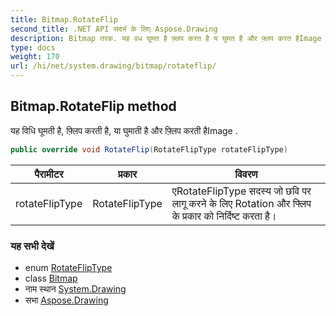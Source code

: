 ```yaml
---
title: Bitmap.RotateFlip
second_title: .NET API संदर्भ के लिए Aspose.Drawing
description: Bitmap तरक. यह वध घूमत है फ़्लप करत है य घुमत है और फ़्लप करत हैImage .
type: docs
weight: 170
url: /hi/net/system.drawing/bitmap/rotateflip/
---
```

## Bitmap.RotateFlip method

यह विधि घूमती है, फ़्लिप करती है, या घुमाती है और फ़्लिप करती हैImage .

```csharp
public override void RotateFlip(RotateFlipType rotateFlipType)
```

| पैरामीटर | प्रकार | विवरण |
| --- | --- | --- |
| rotateFlipType | RotateFlipType | एRotateFlipType सदस्य जो छवि पर लागू करने के लिए Rotation और फ्लिप के प्रकार को निर्दिष्ट करता है। |

### यह सभी देखें

* enum [RotateFlipType](../../rotatefliptype/)
* class [Bitmap](../)
* नाम स्थान [System.Drawing](../../bitmap/)
* सभा [Aspose.Drawing](../../../)


